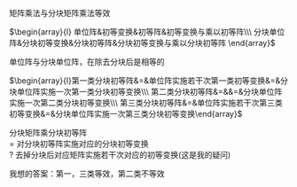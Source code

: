 矩阵乘法与分块矩阵乘法等效  
  
 $\begin{array}{l}  
单位阵&初等变换&初等阵&初等变换与乘以初等阵\\\ 分块单位阵&分块初等变换&分块初等阵&分块初等变换与乘以分块初等阵  
\end{array}$   
  
单位阵与分块单位阵，在除去分块后是相等的  
  
 $\begin{array}{l}第一类分块初等阵&=&单位阵实施若干次第一类初等变换&=&分块单位阵实施一次第一类分块初等变换\\\ 第二类分块初等阵&=&&=&分块单位阵实施一次第二类分块初等变换\\\ 第三类分块初等阵&=&单位阵实施若干次第三类初等变换&=&分块单位阵实施一次第三类分块初等变换\end{array}$   
  
分块矩阵乘分块初等阵  
 $=$ 对分块初等阵实施对应的分块初等变换  
 $?$ 去掉分块后对应矩阵实施若干次对应的初等变换(这是我的疑问)  
  
我想的答案：第一，三类等效，第二类不等效  
